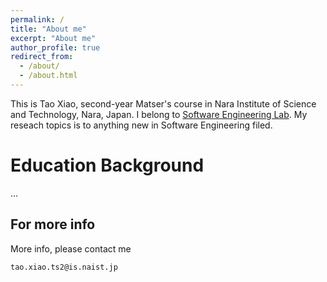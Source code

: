 ```yaml
---
permalink: /
title: "About me"
excerpt: "About me"
author_profile: true
redirect_from: 
  - /about/
  - /about.html
---
```


This is Tao Xiao, second-year Matser's course in Nara Institute of Science and Technology, Nara, Japan. I belong to [Software Engineering Lab](https://naist-se.github.io/). My reseach topics is to anything new in Software Engineering filed.

Education Background
======
...


For more info
------
More info, please contact me
```
tao.xiao.ts2@is.naist.jp
```
